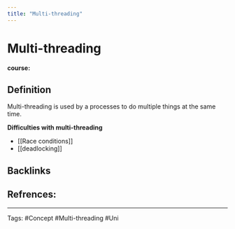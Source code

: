 ```yaml
---
title: "Multi-threading"
---
```


# Multi-threading
**course:**
## Definition
Multi-threading is used by a processes to do multiple things at the same time. 

**Difficulties with multi-threading**
- [[Race conditions]]
- [[deadlocking]]

## Backlinks

## Refrences:

---
Tags: #Concept #Multi-threading #Uni 
